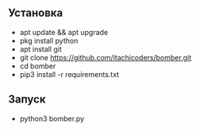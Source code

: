 ## Установка
* apt update && apt upgrade
* pkg install python
* apt install git
* git clone https://github.com/itachicoders/bomber.git
* cd bomber
* pip3 install -r requirements.txt
## Запуск
* python3 bomber.py
